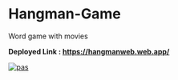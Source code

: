 # Hangman-Game
Word game with movies 

**Deployed  Link : https://hangmanweb.web.app/**

[![pas](https://img.shields.io/static/v1?&message=ProgressiveApp.Store&color=74b9ff&style=flat&label=Follow%20Hangman%20at)](https://progressiveapp.store/pwa/Hangman)

